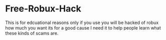 # Free-Robux-Hack
This is for edcuational reasons only if you use you will be hacked of robux how much you want its for a good cause I need it to help people learn what these kinds of scams are.
